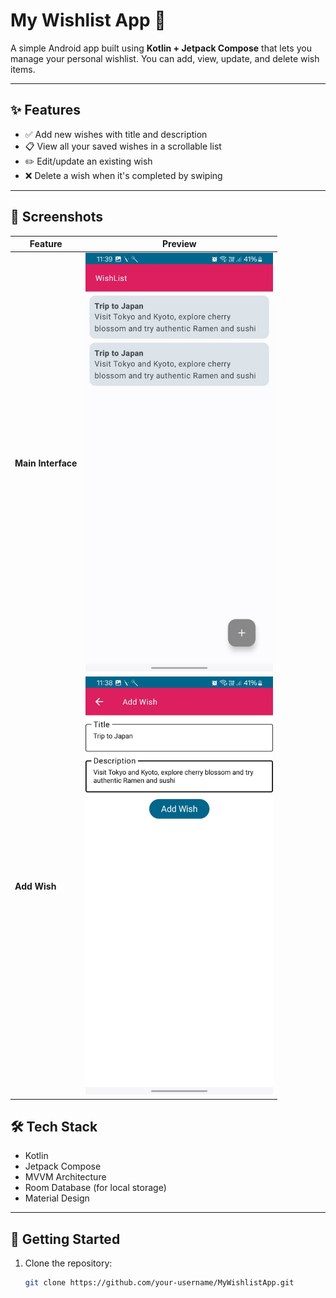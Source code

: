 # My Wishlist App 📝

A simple Android app built using **Kotlin + Jetpack Compose** that lets you manage your personal wishlist. You can add, view, update, and delete wish items.

---

## ✨ Features

- ✅ Add new wishes with title and description
- 📋 View all your saved wishes in a scrollable list
- ✏️ Edit/update an existing wish
- ❌ Delete a wish when it's completed by swiping 

---


## 📱 Screenshots

| Feature            | Preview |
|--------------------|---------|
| **Main Interface** | <img src="docs/screenshots/wish.jpeg" width="300"/> |
| **Add Wish**       | <img src="docs/screenshots/addwish.jpeg" width="300"/> |


## 🛠️ Tech Stack

- Kotlin
- Jetpack Compose
- MVVM Architecture
- Room Database (for local storage)
- Material Design

---

## 🚀 Getting Started

1. Clone the repository:
   ```bash
   git clone https://github.com/your-username/MyWishlistApp.git
